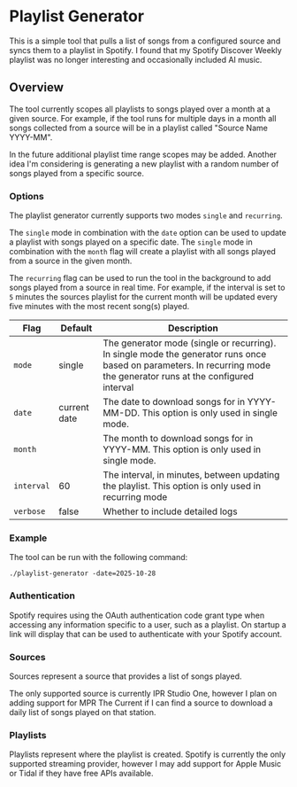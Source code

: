 # Playlist Generator
This is a simple tool that pulls a list of songs from a configured source and syncs them to a playlist 
in Spotify. I found that my Spotify Discover Weekly playlist was no longer interesting and occasionally 
included AI music. 

## Overview
The tool currently scopes all playlists to songs played over a month at a given source. For example, if
the tool runs for multiple days in a month all songs collected from a source will be in a playlist called
"Source Name YYYY-MM".

In the future additional playlist time range scopes may be added. Another idea I'm considering is generating a
new playlist with a random number of songs played from a specific source. 

### Options
The playlist generator currently supports two modes `single` and `recurring`. 

The `single` mode in combination with the `date` option can be used to update a playlist with songs 
played on a specific date. The `single` mode in combination with the `month` flag will create a playlist with
all songs played from a source in the given month. 

The `recurring` flag can be used to run the tool in the background to add songs played from a source in real time. For 
example, if the interval is set to `5` minutes the sources playlist for the current month will be updated every five 
minutes with the most recent song(s) played. 

| Flag       | Default      | Description                                                                                                                                                           |
|------------|--------------|-----------------------------------------------------------------------------------------------------------------------------------------------------------------------|
| `mode`     | single       | The generator mode (single or recurring). In single mode the generator runs once based on parameters. In recurring mode the generator runs at the configured interval | 
| `date`     | current date | The date to download songs for in YYYY-MM-DD. This option is only used in single mode.                                                                                |
| `month`    |              | The month to download songs for in YYYY-MM. This option is only used in single mode.                                                                                  |
| `interval` | 60           | The interval, in minutes, between updating the playlist. This option is only used in recurring mode                                                                   |
| `verbose`  | false        | Whether to include detailed logs                                                                                                                                      | 

### Example
The tool can be run with the following command:
```
./playlist-generator -date=2025-10-28
```

### Authentication 
Spotify requires using the OAuth authentication code grant type when accessing
any information specific to a user, such as a playlist. On startup a link will display
that can be used to authenticate with your Spotify account.  

### Sources
Sources represent a source that provides a list of songs played. 

The only supported source is currently IPR Studio One, however I  plan on adding 
support for MPR The Current if I can find a source to download a daily list of songs
played on that station. 

### Playlists
Playlists represent where the playlist is created. Spotify is currently the only supported 
streaming provider, however I may add support for Apple Music or Tidal if they have free
APIs available. 



